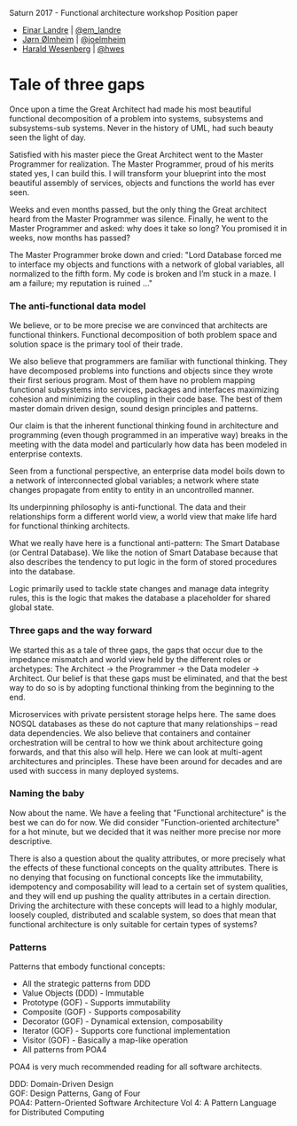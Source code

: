 Saturn 2017 - Functional architecture workshop Position paper

 * [Einar Landre](https://www.statoil.com) | [@em_landre](https://twitter.com/em_landre)
 * [Jørn Ølmheim](http://olmheim.com) | [@joelmheim](https://twitter.com/joelmheim)
 * [Harald Wesenberg](https://www.statoil.com) | [@hwes](https://twitter.com/hwes)

# Tale of three gaps
Once upon a time the Great Architect had made his most beautiful functional decomposition of a problem into systems, subsystems and subsystems-sub systems. Never in the history of UML, had such beauty seen the light of day.

Satisfied with his master piece the Great Architect went to the Master Programmer for realization. The Master Programmer, proud of his merits stated yes, I can build this. I will transform your blueprint into the most beautiful assembly of services, objects and functions the world has ever seen.

Weeks and even months passed, but the only thing the Great architect heard from the Master Programmer was silence. Finally, he went to the Master Programmer and asked: why does it take so long? You promised it in weeks, now months has passed?

The Master Programmer broke down and cried: "Lord Database forced me to interface my objects and functions with a network of global variables, all normalized to the fifth form. My code is broken and I’m stuck in a maze. I am a failure; my reputation is ruined …"

### The anti-functional data model
We believe, or to be more precise we are convinced that architects are functional thinkers. Functional decomposition of both problem space and solution space is the primary tool of their trade.

We also believe that programmers are familiar with functional thinking. They have decomposed problems into functions and objects since they wrote their first serious program. Most of them have no problem mapping functional subsystems into services, packages and interfaces maximizing cohesion and minimizing the coupling in their code base. The best of them master domain driven design, sound design principles and patterns.

Our claim is that the inherent functional thinking found in architecture and programming (even though programmed in an imperative way) breaks in the meeting with the data model and particularly how data has been modeled in enterprise contexts.

Seen from a functional perspective, an enterprise data model boils down to a network of interconnected global variables; a network where state changes propagate from entity to entity in an uncontrolled manner.

Its underpinning philosophy is anti-functional. The data and their relationships form a different world view, a world view that make life hard for functional thinking architects.

What we really have here is a functional anti-pattern: The Smart Database (or Central Database). We like the notion of Smart Database because that also describes the tendency to put logic in the form of stored procedures into the database.

Logic primarily used to tackle state changes and manage data integrity rules, this is the logic that makes the database a placeholder for shared global state.

### Three gaps and the way forward
We started this as a tale of three gaps, the gaps that occur due to the impedance mismatch and world view held by the different roles or archetypes: The Architect -> the Programmer -> the Data modeler -> Architect. Our belief is that these gaps must be eliminated, and that the best way to do so is by adopting functional thinking from the beginning to the end.

Microservices with private persistent storage helps here. The same does NOSQL databases as these do not capture that many relationships – read data dependencies. We also believe that containers and container orchestration will be central to how we think about architecture going forwards, and that this also will help. Here we can look at multi-agent architectures and principles. These have been around for decades and are used with success in many deployed systems.

### Naming the baby
Now about the name. We have a feeling that "Functional architecture" is the best we can do for now. We did consider "Function-oriented architecture" for a hot minute, but we decided that it was neither more precise nor more descriptive.

There is also a question about the quality attributes, or more precisely what the effects of these functional concepts on the quality attributes. There is no denying that focusing on functional concepts like the immutability, idempotency and composability will lead to a certain set of system qualities, and they will end up pushing the quality attributes in a certain direction. Driving the architecture with these concepts will lead to a highly modular, loosely coupled, distributed and scalable system, so does that mean that functional architecture is only suitable for certain types of systems?

### Patterns
Patterns that embody functional concepts:
* All the strategic patterns from DDD
* Value Objects (DDD) - Immutable
* Prototype (GOF) - Supports immutability
* Composite (GOF) - Supports composability
* Decorator (GOF) - Dynamical extension, composability
* Iterator (GOF) - Supports core functional implementation
* Visitor (GOF) - Basically a map-like operation
* All patterns from POA4

POA4 is very much recommended reading for all software architects.

DDD: Domain-Driven Design<br/>
GOF: Design Patterns, Gang of Four<br/>
POA4: Pattern-Oriented Software Architecture Vol 4: A Pattern Language for Distributed Computing
